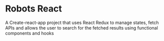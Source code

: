 # Robots React

A Create-react-app project that uses React Redux to manage states, fetch APIs and allows the user to search for the fetched results using functional components and hooks

